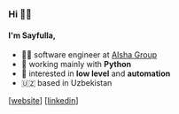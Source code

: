 ### Hi 👋🏻
#### I'm Sayfulla,

- 👨‍💻 software engineer at [AIsha Group](https://aisha.group/)
- 🐍 working mainly with **Python**
- 🧐 interested in **low level** and **automation**
- 🇺🇿 based in Uzbekistan

[[website](https://thesayfulla.github.io/)]
[[linkedin](https://www.linkedin.com/in/thesayfulla)]
